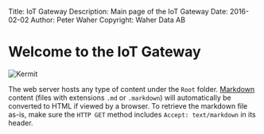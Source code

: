 ﻿Title: IoT Gateway
Description: Main page of the IoT Gateway
Date: 2016-02-02
Author: Peter Waher
Copyright: Waher Data AB

Welcome to the IoT Gateway
=============================

![Kermit](http://vignette1.wikia.nocookie.net/characters/images/9/98/Kermit-two1.jpg)

The web server hosts any type of content under the `Root` folder. [Markdown](Markdown.md) content (files with extensions `.md` or `.markdown`) will 
automatically be converted to HTML if viewed by a browser. To retrieve the markdown file as-is, make sure the `HTTP GET` method includes 
`Accept: text/markdown` in its header.